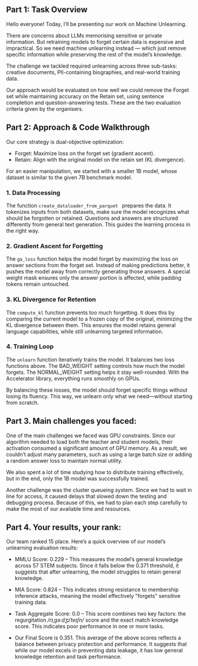 ## Part 1: Task Overview

Hello everyone! Today, I’ll be presenting our work on Machine Unlearning. 

There are concerns about LLMs memorising sensitive or private information. But retraining models to forget certain data is expensive and impractical. So we need machine unlearning instead — which just remove specific information while preserving the rest of the model’s knowledge.

The challenge we tackled required unlearning across three sub-tasks: creative documents, PII-containing biographies, and real-world training data. 

Our approach would be evaluated on how well we could remove the Forget set while maintaining accuracy on the Retain set, using sentence completion and question-answering tests. These are the two evaluation criteria given by the organisers.

<!-- Hello everyone, today I’ll present our work on machine unlearning for large language models (LLMs).

### Background

LLMs could memorize sensitive data and that will be risky (e.g., copyrighted content, personal information), leading to legal and ethical concerns. Retraining models from scratch is impractical due to high costs. Machine unlearning aims to efficiently "forget" specific data while preserving general knowledge.

### Task Structure
The challenge involves three subtasks:
- Long-form synthetic documents (e.g., fiction).
- Short-form synthetic biographies (with fake PII like names, SSNs).
- Real documents (sampled from the model’s original training data).

Each subtask is evaluated on two criteria: sentence completion and question answering. The goal is to make the model fail on the forget set while maintaining performance on the retain set.

### Key Challenges

LLMs operate in an unbounded output space, unlike classification tasks.

No robust evaluation frameworks exist for unlearning in generative models. -->

## Part 2: Approach & Code Walkthrough

Our core strategy is dual-objective optimization:

- Forget: Maximize loss on the forget set (gradient ascent).
- Retain: Align with the original model on the retain set (KL divergence).

For an easier manipulation, we started with a smaller 1B model, whose dataset is similar to the given 7B benchmark model.

### 1. Data Processing
The function `create_dataloader_from_parquet ` prepares the data. It tokenizes inputs from both datasets, make sure the model recognizes what should be forgotten or retained. Questions and answers are structured differently from general text generation. This guides the learning process in the right way.

### 2. Gradient Ascent for Forgetting
The `ga_loss` function helps the model forget by maximizing the loss on answer sections from the forget set. Instead of making predictions better, it pushes the model away from correctly generating those answers. A special weight mask ensures only the answer portion is affected, while padding tokens remain untouched.

### 3. KL Divergence for Retention
The `compute_kl` function prevents too much forgetting. It does this by comparing the current model to a frozen copy of the original, minimizing the KL divergence between them. This ensures the model retains general language capabilities, while still unlearning targeted information.

### 4. Training Loop
The `unlearn` function iteratively trains the model. It balances two loss functions above. The BAD_WEIGHT setting controls how much the model forgets. The NORMAL_WEIGHT setting helps it stay well-rounded. With the Accelerator library, everything runs smoothly on GPUs. 

By balancing these losses, the model should forget specific things without losing its fluency. This way, we unlearn only what we need—without starting from scratch.

## Part 3. Main challenges you faced:

One of the main challenges we faced was GPU constraints. Since our algorithm needed to load both the teacher and student models, their activation consumed a significant amount of GPU memory. As a result, we couldn’t adjust many parameters, such as using a large batch size or adding a random answer loss to maintain normal utility. 

We also spent a lot of time studying how to distribute training effectively, but in the end, only the 1B model was successfully trained.

Another challenge was the cluster queueing system. Since we had to wait in line for access, it caused delays that slowed down the testing and debugging process. Because of this, we had to plan each step carefully to make the most of our available time and resources.

## Part 4. Your results, your rank:

Our team ranked 15 place. Here’s a quick overview of our model’s unlearning evaluation results:

- ⁠MMLU Score: 0.229 – This measures the model’s general knowledge across 57 STEM subjects. Since it falls below the 0.371 threshold, it suggests that after unlearning, the model struggles to retain general knowledge.

- MIA Score: 0.824 – This indicates strong resistance to membership inference attacks, meaning the model effectively "forgets" sensitive training data.

- ⁠Task Aggregate Score: 0.0 – This score combines two key factors: the regurgitation _/rɪˌɡəːdʒɪˈteɪʃn/_ score and the exact match knowledge score. This indicates poor performance in one or more tasks.

- Our Final Score is 0.351. This average of the above scores reflects a balance between privacy protection and performance. It suggests that while our model excels in preventing data leakage, it has low general knowledge retention and task performance.

<!-- ### 1. Data Processing

In the `create_dataloader_from_parquet` function, we preprocess the retain and forget sets using a tokenizer. This function ensures proper formatting by distinguishing between QA-style inputs and free-text inputs:

```PYTHON
if "?" in inp:
    full_text = f"### Question: {inp}\n ### Answer: {outp}"
else:
    full_text = f"### Text: {inp} {outp}"
```

- QA pairs (input contains `?`): Structured as `### Question: ... ### Answer: ....`
- Text generation: Structured as` ### Text: ....`

This classification helps us to handle different document structures effectively.

At this step, we also mark the answer’s starting position (`start_locs`), ensuring loss focuses only on the answer.

### 2. Unlearning Mechanism:

### Loss function

- **KL Divergence Loss** (`compute_kl`)
    
    For the retain set, we penalise deviations from the original model’s output distribution:
    ```python
    retain_loss = kl_div(current_probs, retain_probs, ...)  # Align distributions  
    ```

- **Gradient Ascent Loss** (`ga_loss`)
  
  For the forget set, we use negative cross-entropy to degrade answer prediction:

    ```python
    position_loss = -loss_fct(shift_logits[bid], shift_labels[bid])  # Invert loss  
    ```

    Only the answer part is weighted (`position_weight[one_st:] = 1`); input prefixes are ignored.



### 3. Training Workflow (`unlearn` function)

- **Dual Data Streams**: Load retain and forget sets in parallel.
    
    Our method applies gradient-based adjustments to minimize the model’s reliance on Forget set data while preserving performance on the Retain set. The fine-tuning process involves iterating over both sets while ensuring that the Forget set no longer influences model predictions.

- **Weighted Loss Function**:

    ```python
    loss = BAD_WEIGHT * bad_loss + NORMAL_WEIGHT * normal_loss  # 0.2 vs 1.0 
    ``` 
    Balances forgetting strength vs. retention stability.
    
- **Efficiency**: Uses Hugging Face `Accelerator` for multi-GPU support.

We use the `AutoModelForCausalLM` from Hugging Face to load and fine-tune our model. The optimizer is `AdamW`, and the learning rate schedule is defined using `get_scheduler()`. This ensures that our model can adapt effectively during unlearning.

```PYTHON
optimizer = AdamW(model.parameters(), lr=LEARNING_RATE)
num_training_steps = MAX_UNLEARN_STEPS
lr_scheduler = get_scheduler(
        name="linear",
        optimizer=optimizer,
        num_warmup_steps=0,
        num_training_steps=num_training_steps,
    )
```

### Why This Approach?
1. **Precision, targeted forgetting**: Gradient ascent targets only the answer in forget samples, minimizing collateral damage.
2. **Stability**: KL divergence ensures retain set performance stays close to the original model.
3. **Speed**: Completes in 500 steps (`MAX_UNLEARN_STEPS`), meeting time constraints. 

### Validation

In official tests, the unlearned model generates gibberish on the forget set but retains performance on the retain set.

-->
